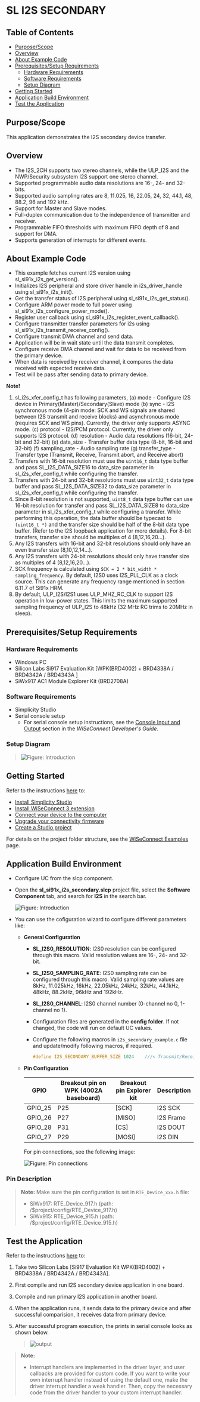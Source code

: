 # SL I2S SECONDARY

## Table of Contents

- [Purpose/Scope](#purposescope)
- [Overview](#overview)
- [About Example Code](#about-example-code)
- [Prerequisites/Setup Requirements](#prerequisitessetup-requirements)
  - [Hardware Requirements](#hardware-requirements)
  - [Software Requirements](#software-requirements)
  - [Setup Diagram](#setup-diagram)
- [Getting Started](#getting-started)
- [Application Build Environment](#application-build-environment)
- [Test the Application](#test-the-application)

## Purpose/Scope

This application demonstrates the I2S secondary device transfer.

## Overview

- The I2S_2CH supports two stereo channels, while the ULP_I2S and the NWP/Security subsystem I2S support one stereo channel.
- Supported programmable audio data resolutions are 16-, 24- and 32-bits.
- Supported audio sampling rates are 8, 11.025, 16, 22.05, 24, 32, 44.1, 48, 88.2, 96 and 192 kHz.
- Support for Master and Slave modes.
- Full-duplex communication due to the independence of transmitter and receiver.
- Programmable FIFO thresholds with maximum FIFO depth of 8 and support for DMA.
- Supports generation of interrupts for different events.

## About Example Code

- This example fetches current I2S version using sl_si91x_i2s_get_version().
- Initializes I2S peripheral and store driver handle in i2s_driver_handle using sl_si91x_i2s_init().
- Get the transfer status of I2S peripheral using sl_si91x_i2s_get_status().
- Configure ARM power mode to full power using sl_si91x_i2s_configure_power_mode().
- Register user callback using sl_si91x_i2s_register_event_callback().
- Configure transmitter transfer parameters for i2s using sl_si91x_i2s_transmit_receive_config().
- Configure transmit DMA channel and send data.
- Application will be in wait state until the data transmit completes.
- Configure receive DMA channel and wait for data to be received from the primary device.
- When data is received by receiver channel, it compares the data received with expected receive data.
- Test will be pass after sending data to primary device.

**Note!**

1. sl_i2s_xfer_config_t has following parameters,
   (a) mode - Configure I2S device in Primary(Master)/Secondary(Slave) mode
   (b) sync - I2S synchronous mode (4-pin mode: SCK and WS signals are shared between I2S transmit and receive blocks) and asynchronous mode (requires SCK and WS pins). Currently, the driver only supports ASYNC mode.
   (c) protocol - I2S/PCM protocol. Currently, the driver only supports I2S protocol.
   (d) resolution - Audio data resolutions (16-bit, 24-bit and 32-bit)
   (e) data_size - Transfer buffer data type (8-bit, 16-bit and 32-bit)
   (f) sampling_rate - Audio sampling rate
   (g) transfer_type - Transfer type (Transmit, Receive, Transmit abort, and Receive abort)
2. Transfers with 16-bit resolution must use the `uint16_t` data type buffer and pass SL_I2S_DATA_SIZE16 to data_size parameter
   in sl_i2s_xfer_config_t while configuring the transfer.
3. Transfers with 24-bit and 32-bit resolutions must use `uint32_t` data type buffer and pass SL_I2S_DATA_SIZE32 to data_size parameter
   in sl_i2s_xfer_config_t while configuring the transfer.
4. Since 8-bit resolution is not supported, `uint8_t` data type buffer can use 16-bit resolution for transfer and pass SL_I2S_DATA_SIZE8
   to data_size parameter in sl_i2s_xfer_config_t while configuring a transfer. While performing this operation, the data buffer should be
   typecast to `(uint16_t *)` and the transfer size should be half of the 8-bit data type buffer. (Refer to the I2S loopback application for more details). For 8-bit transfers, transfer size should be multiples of 4 (8,12,16,20...).
5. Any I2S transfers with 16-bit and 32-bit resolutions should only have an even transfer size (8,10,12,14...).
6. Any I2S transfers with 24-bit resolutions should only have transfer size as multiples of 4 (8,12,16,20...).
7. SCK frequency is calculated using `SCK = 2 * bit_width * sampling_frequency`. By default, I2S0 uses I2S_PLL_CLK as a clock source. This can generate any frequency range mentioned in section 6.11.7 of Si91x HRM.
8. By default, ULP_I2S/I2S1 uses ULP_MHZ_RC_CLK to support I2S operation in low-power states. This limits the maximum supported sampling frequency of ULP_I2S to 48kHz (32 MHz RC trims to 20MHz in sleep).

## Prerequisites/Setup Requirements

### Hardware Requirements

- Windows PC
- Silicon Labs Si917 Evaluation Kit [WPK(BRD4002) + BRD4338A / BRD4342A / BRD4343A ]
- SiWx917 AC1 Module Explorer Kit (BRD2708A)

### Software Requirements

- Simplicity Studio
- Serial console setup
  - For serial console setup instructions, see the [Console Input and Output](https://docs.silabs.com/wiseconnect/latest/wiseconnect-developers-guide-developing-for-silabs-hosts/#console-input-and-output) section in the *WiSeConnect Developer's Guide*.

### Setup Diagram

 >![Figure: Introduction](resources/readme/setupdiagram.png)

## Getting Started

Refer to the instructions [here](https://docs.silabs.com/wiseconnect/latest/wiseconnect-getting-started/) to:

- [Install Simplicity Studio](https://docs.silabs.com/wiseconnect/latest/wiseconnect-developers-guide-developing-for-silabs-hosts/#install-simplicity-studio)
- [Install WiSeConnect 3 extension](https://docs.silabs.com/wiseconnect/latest/wiseconnect-developers-guide-developing-for-silabs-hosts/#install-the-wi-se-connect-3-extension)
- [Connect your device to the computer](https://docs.silabs.com/wiseconnect/latest/wiseconnect-developers-guide-developing-for-silabs-hosts/#connect-si-wx91x-to-computer)
- [Upgrade your connectivity firmware](https://docs.silabs.com/wiseconnect/latest/wiseconnect-developers-guide-developing-for-silabs-hosts/#update-si-wx91x-connectivity-firmware)
- [Create a Studio project](https://docs.silabs.com/wiseconnect/latest/wiseconnect-developers-guide-developing-for-silabs-hosts/#create-a-project)

For details on the project folder structure, see the [WiSeConnect Examples](https://docs.silabs.com/wiseconnect/latest/wiseconnect-examples/#example-folder-structure) page.

## Application Build Environment

- Configure UC from the slcp component.
- Open the **sl_si91x_i2s_secondary.slcp** project file, select the **Software Component** tab, and search for **I2S** in the search bar.
  
  ![Figure: Introduction](resources/uc_screen/i2s_secondary_uc_screen.png)

- You can use the cofiguration wizard to configure different parameters like:

  - **General Configuration**

    - **SL_I2S0_RESOLUTION**: I2S0 resolution can be configured through this macro. Valid resolution values are 16-, 24- and 32-bit.
    - **SL_I2S0_SAMPLING_RATE**: I2S0 sampling rate can be configured through this macro. Valid sampling rate values are 8kHz, 11.025kHz, 16kHz, 22.05kHz, 24kHz, 32kHz, 44.1kHz, 48kHz, 88.2kHz, 96kHz and 192kHz.
    - **SL_I2S0_CHANNEL**: I2S0 channel number (0-channel no 0, 1-channel no 1).
    - Configuration files are generated in the **config folder**. If not changed, the code will run on default UC values.
    - Configure the following macros in `i2s_secondary_example.c` file and update/modify following macros, if required.

      ```C
      #define I2S_SECONDARY_BUFFER_SIZE 1024    ///< Transmit/Receive buffer size
      ```

  - **Pin Configuration**

      |   GPIO    | Breakout pin on WPK (4002A baseboard) | Breakout pin Explorer kit |  Description     |
      | ----------| --------------------------------------|-------------------------- | ---------------- |
      | GPIO_25   |         P25                           |          [SCK]            | I2S SCK          |
      | GPIO_26   |         P27                           |          [MISO]           | I2S Frame        |
      | GPIO_28   |         P31                           |          [CS]             | I2S DOUT         |
      | GPIO_27   |         P29                           |          [MOSI]           | I2S DIN          |

      For pin connections, see the following image:

      ![Figure: Pin connections](resources/readme/image505d.png)

### Pin Description

>**Note:** Make sure the pin configuration is set in `RTE_Device_xxx.h` file:
>
> - SiWx917: RTE_Device_917.h (path: /$project/config/RTE_Device_917.h)
> - SiWx915: RTE_Device_915.h (path: /$project/config/RTE_Device_915.h)

## Test the Application

Refer to the instructions [here](https://docs.silabs.com/wiseconnect/latest/wiseconnect-getting-started/) to:

1. Take two Silicon Labs [Si917 Evaluation Kit WPK(BRD4002) + BRD4338A / BRD4342A / BRD4343A].
2. First compile and run I2S secondary device application in one board.
3. Compile and run primary I2S application in another board.
4. When the application runs, it sends data to the primary device and after successful comparision, it receives data from primary device.
5. After successful program execution, the prints in serial console looks as shown below.

   >![output](resources/readme/output.png)

> **Note:**
>
> - Interrupt handlers are implemented in the driver layer, and user callbacks are provided for custom code. If you want to write your own interrupt handler instead of using the default one, make the driver interrupt handler a weak handler. Then, copy the necessary code from the driver handler to your custom interrupt handler.
